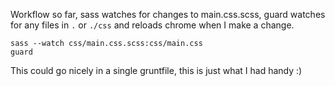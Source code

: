 Workflow so far, sass watches for changes to main.css.scss, guard watches for any files in `.` or `./css` and reloads chrome when I make a change.

```
sass --watch css/main.css.scss:css/main.css
guard
```

This could go nicely in a single gruntfile, this is just what I had handy :)